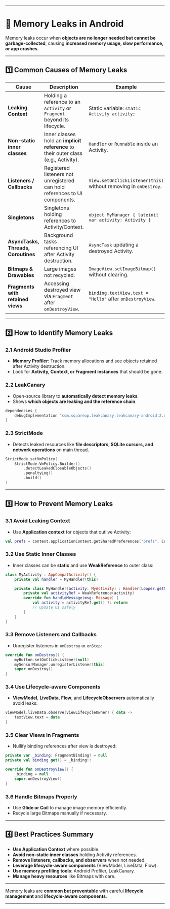 
---

# 🧠 Memory Leaks in Android

Memory leaks occur when **objects are no longer needed but cannot be garbage-collected**, causing **increased memory usage, slow performance, or app crashes**.

---

## 1️⃣ Common Causes of Memory Leaks

| Cause                               | Description                                                                         | Example                                                          |
| ----------------------------------- | ----------------------------------------------------------------------------------- | ---------------------------------------------------------------- |
| **Leaking Context**                 | Holding a reference to an `Activity` or `Fragment` beyond its lifecycle.            | Static variable: `static Activity activity;`                     |
| **Non-static inner classes**        | Inner classes hold an **implicit reference** to their outer class (e.g., Activity). | `Handler` or `Runnable` inside an Activity.                      |
| **Listeners / Callbacks**           | Registered listeners not unregistered can hold references to UI components.         | `View.setOnClickListener(this)` without removing in `onDestroy`. |
| **Singletons**                      | Singletons holding references to Activity/Context.                                  | `object MyManager { lateinit var activity: Activity }`           |
| **AsyncTasks, Threads, Coroutines** | Background tasks referencing UI after Activity destruction.                         | `AsyncTask` updating a destroyed Activity.                       |
| **Bitmaps & Drawables**             | Large images not recycled.                                                          | `ImageView.setImageBitmap()` without clearing.                   |
| **Fragments with retained views**   | Accessing destroyed view via `Fragment` after `onDestroyView`.                      | `binding.textView.text = "Hello"` after `onDestroyView`.         |

---

## 2️⃣ How to Identify Memory Leaks

### 2.1 Android Studio Profiler

* **Memory Profiler**: Track memory allocations and see objects retained after Activity destruction.
* Look for **Activity, Context, or Fragment instances** that should be gone.

### 2.2 LeakCanary

* Open-source library to **automatically detect memory leaks**.
* Shows **which objects are leaking and the reference chain**.

```kotlin
dependencies {
    debugImplementation "com.squareup.leakcanary:leakcanary-android:2.x"
}
```

### 2.3 StrictMode

* Detects leaked resources like **file descriptors, SQLite cursors, and network operations** on main thread.

```kotlin
StrictMode.setVmPolicy(
    StrictMode.VmPolicy.Builder()
        .detectLeakedClosableObjects()
        .penaltyLog()
        .build()
)
```

---

## 3️⃣ How to Prevent Memory Leaks

### 3.1 Avoid Leaking Context

* Use **Application context** for objects that outlive Activity:

```kotlin
val prefs = context.applicationContext.getSharedPreferences("prefs", Context.MODE_PRIVATE)
```

### 3.2 Use Static Inner Classes

* Inner classes can be **static** and use **WeakReference** to outer class:

```kotlin
class MyActivity : AppCompatActivity() {
    private val handler = MyHandler(this)

    private class MyHandler(activity: MyActivity) : Handler(Looper.getMainLooper()) {
        private val activityRef = WeakReference(activity)
        override fun handleMessage(msg: Message) {
            val activity = activityRef.get() ?: return
            // Update UI safely
        }
    }
}
```

### 3.3 Remove Listeners and Callbacks

* Unregister listeners in `onDestroy` or `onStop`:

```kotlin
override fun onDestroy() {
    myButton.setOnClickListener(null)
    mySensorManager.unregisterListener(this)
    super.onDestroy()
}
```

### 3.4 Use Lifecycle-aware Components

* **ViewModel**, **LiveData**, **Flow**, and **LifecycleObservers** automatically avoid leaks:

```kotlin
viewModel.liveData.observe(viewLifecycleOwner) { data ->
    textView.text = data
}
```

### 3.5 Clear Views in Fragments

* Nullify binding references after view is destroyed:

```kotlin
private var _binding: FragmentBinding? = null
private val binding get() = _binding!!

override fun onDestroyView() {
    _binding = null
    super.onDestroyView()
}
```

### 3.6 Handle Bitmaps Properly

* Use **Glide or Coil** to manage image memory efficiently.
* Recycle large Bitmaps manually if necessary.

---

## 4️⃣ Best Practices Summary

* **Use Application Context** where possible.
* **Avoid non-static inner classes** holding Activity references.
* **Remove listeners, callbacks, and observers** when not needed.
* **Leverage lifecycle-aware components** (ViewModel, LiveData, Flow).
* **Use memory profiling tools**: Android Profiler, LeakCanary.
* **Manage heavy resources** like Bitmaps with care.

---

Memory leaks are **common but preventable** with careful **lifecycle management** and **lifecycle-aware components**.

---
